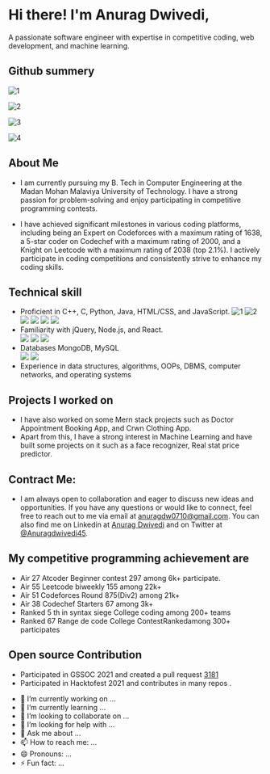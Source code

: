 # Hi there! I'm Anurag Dwivedi, 

A passionate software engineer with expertise in competitive coding, web development, and machine learning.



## Github summery

![1](https://github-readme-streak-stats.herokuapp.com/?user=anuragdw710)

![2](https://github-readme-stats-sigma-five.vercel.app/api?username=anuragdw710&show_icons=true&theme=maroongold)

![3](https://github-readme-stats-sigma-five.vercel.app/api/top-langs/?username=anuragdw710&layout=compact)

![4](https://github-profile-trophy.vercel.app/?username=anuragdw710)

## About Me

* I am currently pursuing my B. Tech in Computer Engineering at the Madan Mohan Malaviya University of Technology. I have a strong passion for problem-solving and enjoy participating in competitive programming contests.  
  
* I have achieved significant milestones in various coding platforms, including being an Expert on Codeforces with a maximum rating of 1638, a 5-star coder on Codechef with a maximum rating of 2000, and a Knight on Leetcode with a maximum rating of 2038 (top 2.1%). I actively participate in coding competitions and consistently strive to enhance my coding skills.  

## Technical skill  

* Proficient in C++, C, Python, Java, HTML/CSS, and JavaScript.
![1](https://img.shields.io/badge/C%2B%2B-00599C?style=for-the-badge&logo=c%2B%2B&logoColor=white)
![2](https://img.shields.io/badge/C-00599C?style=for-the-badge&logo=c&logoColor=white)
![](https://img.shields.io/badge/Python-FFD43B?style=for-the-badge&logo=python&logoColor=blue)
![](https://img.shields.io/badge/HTML5-E34F26?style=for-the-badge&logo=html5&logoColor=white)
![](https://img.shields.io/badge/CSS3-1572B6?style=for-the-badge&logo=css3&logoColor=white)
![](https://img.shields.io/badge/JavaScript-323330?style=for-the-badge&logo=javascript&logoColor=F7DF1E)
* Familiarity with jQuery, Node.js, and React.  
![](https://img.shields.io/badge/jQuery-0769AD?style=for-the-badge&logo=jquery&logoColor=white)
![](https://img.shields.io/badge/React-20232A?style=for-the-badge&logo=react&logoColor=61DAFB)
![](https://img.shields.io/badge/Node.js-339933?style=for-the-badge&logo=nodedotjs&logoColor=white)
* Databases MongoDB, MySQL  
![](https://img.shields.io/badge/MongoDB-4EA94B?style=for-the-badge&logo=mongodb&logoColor=white)
![](https://img.shields.io/badge/MySQL-005C84?style=for-the-badge&logo=mysql&logoColor=white)
* Experience in data structures, algorithms, OOPs, DBMS, computer networks, and operating systems 

## Projects I worked on

* I have also worked on some Mern stack projects such as Doctor Appointment Booking App, and Crwn Clothing App.  
* Apart from this, I have a strong interest in Machine Learning and have built some projects on it such as a face recognizer, Real stat price predictor.  
  
 ## Contract Me:

  * I am always open to collaboration and eager to discuss new ideas and opportunities. If you have any questions or would like to connect, feel free to reach out to me via email at anuragdw0710@gmail.com. You can also find me on Linkedin at [Anurag Dwivedi](https://www.linkedin.com/in/anuragdwivedi45) and on Twitter at [@Anuragdwivedi45](https://twitter.com/Anuragdwivedi45).

## My competitive programming achievement are

* Air 27 Atcoder Beginner contest 297 among 6k+ participate.
* Air 55 Leetcode biweekly 155 among 22k+
* Air 51 Codeforces Round 875(Div2) among 21k+ 
* Air 38 Codechef Starters 67 among 3k+
* Ranked 5 th in syntax siege College coding  among 200+ teams
*   Ranked 67 Range de code College ContestRankedamong 300+ participates


## Open source Contribution

* Participated in GSSOC 2021 and created a pull request [3181](https://github.com/girlscript/winter-of-contributing/pull/3181)
* Participated in Hacktofest 2021 and contributes in many repos .




- 🔭 I’m currently working on ...
- 🌱 I’m currently learning ...
- 👯 I’m looking to collaborate on ...
- 🤔 I’m looking for help with ...
- 💬 Ask me about ...
- 📫 How to reach me: ...
- 😄 Pronouns: ...
- ⚡ Fun fact: ...

